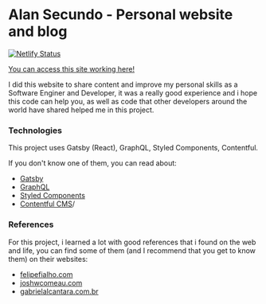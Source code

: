 # Alan Secundo - Personal website and blog 

[![Netlify Status](https://api.netlify.com/api/v1/badges/d2ad52ce-99bd-496d-9d2c-90b37881190f/deploy-status)](https://app.netlify.com/sites/reactalanblog/deploys)

[You can access this site working here!](https://www.alansecundo.com/)

I did this website to share content and improve my personal skills as a Software Enginer and Developer, it was a really good experience and i hope this code can help you, as well as code that other developers around the world have shared helped me in this project.

### Technologies

This project uses Gatsby (React), GraphQL, Styled Components, Contentful.

If you don't know one of them, you can read about:

- [Gatsby](https://www.gatsbyjs.org/)
- [GraphQL](https://graphql.org/)
- [Styled Components](https://www.styled-components.com/)
- [Contentful CMS](https://www.contentful.com/)/

### References

For this project, i learned a lot with good references that i found on the web and life, you can find some of them (and I recommend that you get to know them) on their websites:

- [felipefialho.com](https://www.felipefialho.com/)
- [joshwcomeau.com](https://www.joshwcomeau.com/)
- [gabrielalcantara.com.br](https://gabrielalcantara.com.br/)
